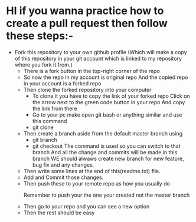 #  HI if you wanna practice how to create a pull request then follow these steps:- 

<ul>
  <li>
Fork this repository to your own github profile 
  (Which will make a copy of this repository in your git account
    which is linked to my repository where you fork it from.)
    <ul>
      <li>
        There is a fork button in the top-right corner of the repo
      </li>
      <li>
        So now the repo in my account is original repo
        And the copied repo in your account is a forked repo
      </li>
</li>
<li>
  Then clone the forked repository into your computer
  <ul>
    <li>
        To clone it you have to copy the link of your forked repo 
        Click on the arrow next to the green code button in your repo
        And copy the link from there
    </li>
    <li>
        Go to your pc make open git bash or anything similar and use this command
    </li>
    <li>
       git clone <copied_link_here>
    </li>
  </ul>
</li>
<li>
  Then create a branch aside from the default master branch using
  <ul>
    <li>
      git branch <new_branch_name>
    </li>
    <li>
      git checkout <new_branch_name>
      The <git checkout> command is used so you can switch to that branch
      And all the change and commits will be made in this branch
      WE should alwaws create new branch for new feature, bug fix and any changes.
    </li>
  </ul>
</li>
<li>
  Then write some lines at the end of this(readme.txt) file.
</li>
<li>
  Add and Commit those changes.
</li>  
<li>
  Then push these to your remote repo as how you usually do
</li>
<p>
  Remember to push your <new_branch> the one your created not the master branch
</p>
<li>
  Then go to your repo and you can see a new option <Comare & Pull Request>
</li>
<li>
  Then the rest should be easy
</li>

